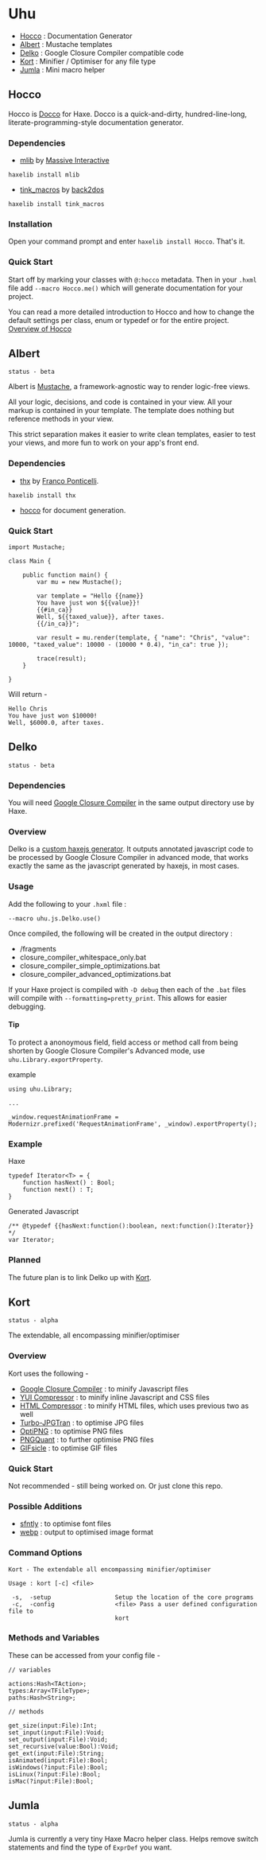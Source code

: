 # Uhu #

- [Hocco](#hocco) : Documentation Generator
- [Albert](#albert) : Mustache templates
- [Delko](#delko) : Google Closure Compiler compatible code
- [Kort](#kort) : Minifier / Optimiser for any file type
- [Jumla](#jumla) : Mini macro helper

## Hocco ##

Hocco is [Docco](https://github.com/jashkenas/docco) for Haxe. Docco is a quick-and-dirty, hundred-line-long, literate-programming-style
documentation generator.

### Dependencies ###

- [mlib](https://github.com/massiveinteractive/MassiveLib) by [Massive Interactive](https://github.com/massiveinteractive)

```
haxelib install mlib
```

- [tink_macros](https://github.com/back2dos/tinkerbell/wiki/tink_macros) by [back2dos](https://github.com/back2dos)

```
haxelib install tink_macros
```

### Installation ###

Open your command prompt and enter ```haxelib install Hocco```. That's it.

### Quick Start ###

Start off by marking your classes with ```@:hocco``` metadata. Then in your ```.hxml``` file add ```--macro Hocco.me()``` which will generate
documentation for your project.

You can read a more detailed introduction to Hocco and how to change the default settings per class, 
enum or typedef or for the entire project. [Overview of Hocco](https://github.com/skial/uhu/wiki/Hocco)

## Albert ##

```
status - beta
```

Albert is [Mustache](http://mustache.github.com/), a framework-agnostic way to render logic-free views.

All your logic, decisions, and code is contained in your view. All your markup is contained in your template. 
The template does nothing but reference methods in your view.

This strict separation makes it easier to write clean templates, easier to test your views, and more fun to work on your app's front end.

### Dependencies ###

- [thx](https://github.com/fponticelli/thx) by [Franco Ponticelli](https://github.com/fponticelli).

```
haxelib install thx
```

- [hocco](#hocco) for document generation.

### Quick Start ###

```
import Mustache;

class Main {
	
	public function main() {
		var mu = new Mustache();
		
		var template = "Hello {{name}}
		You have just won ${{value}}!
		{{#in_ca}}
		Well, ${{taxed_value}}, after taxes.
		{{/in_ca}}";
		
		var result = mu.render(template, { "name": "Chris", "value": 10000, "taxed_value": 10000 - (10000 * 0.4), "in_ca": true });
		
		trace(result);
	}
	
}
```

Will return -

```
Hello Chris
You have just won $10000!
Well, $6000.0, after taxes.
```

## Delko ##

```
status - beta
```

### Dependencies ###

You will need [Google Closure Compiler](https://developers.google.com/closure/compiler/) in the same output directory use by Haxe.

### Overview ###

Delko is a [custom haxejs generator](http://haxe.org/manual/macros_compiler#custom-js-generator). It outputs annotated 
javascript code to be processed by Google Closure Compiler in advanced mode, that works exactly the same as the javascript generated by haxejs,
in most cases.

### Usage ###

Add the following to your ```.hxml``` file :

```
--macro uhu.js.Delko.use()
```

Once compiled, the following will be created in the output directory :

- /fragments
- closure_compiler_whitespace_only.bat
- closure_compiler_simple_optimizations.bat
- closure_compiler_advanced_optimizations.bat

If your Haxe project is compiled with ```-D debug``` then each of the ```.bat``` files will compile with ```--formatting=pretty_print```.
This allows for easier debugging.

#### Tip ####

To protect a anonoymous field, field access or method call from being shorten by 
Google Closure Compiler's Advanced mode, use ```uhu.Library.exportProperty```.

example

```
using uhu.Library;

...

_window.requestAnimationFrame = Modernizr.prefixed('RequestAnimationFrame', _window).exportProperty();
```

### Example ###

Haxe

```
typedef Iterator<T> = {
	function hasNext() : Bool;
	function next() : T;
}
```

Generated Javascript

```
/** @typedef {{hasNext:function():boolean, next:function():Iterator}} */
var Iterator;
```

### Planned ###

The future plan is to link Delko up with [Kort](#kort).

## Kort ##

```
status - alpha
```

The extendable, all encompassing minifier/optimiser

### Overview ###

Kort uses the following -

* [Google Closure Compiler](https://developers.google.com/closure/compiler/) : to minify Javascript files
* [YUI Compressor](http://developer.yahoo.com/yui/compressor/) : to minify inline Javascript and CSS files
* [HTML Compressor](http://code.google.com/p/htmlcompressor/) : to minify HTML files, which uses previous two as well
* [Turbo-JPGTran](http://libjpeg-turbo.virtualgl.org/) : to optimise JPG files
* [OptiPNG](http://optipng.sourceforge.net/) : to optimise PNG files
* [PNGQuant](http://pngquant.org/) : to further optimise PNG files
* [GIFsicle](http://www.lcdf.org/gifsicle/) : to optimise GIF files

### Quick Start ###

Not recommended - still being worked on. Or just clone this repo.

### Possible Additions ###

* [sfntly](http://code.google.com/p/sfntly/) : to optimise font files
* [webp](https://developers.google.com/speed/webp/) : output to optimised image format

### Command Options ###

```
Kort - The extendable all encompassing minifier/optimiser

Usage : kort [-c] <file>

 -s,  -setup                  Setup the location of the core programs
 -c,  -config                 <file> Pass a user defined configuration file to
                              kort
```
	
### Methods and Variables ###

These can be accessed from your config file -

```
// variables

actions:Hash<TAction>;
types:Array<TFileType>;
paths:Hash<String>;

// methods

get_size(input:File):Int;
set_input(input:File):Void;
set_output(input:File):Void;
set_recursive(value:Bool):Void;
get_ext(input:File):String;
isAnimated(input:File):Bool;
isWindows(?input:File):Bool;
isLinux(?input:File):Bool;
isMac(?input:File):Bool;
```

## Jumla ##

```
status - alpha
```

Jumla is currently a very tiny Haxe Macro helper class. Helps remove switch statements and find the
type of ```ExprDef``` you want.